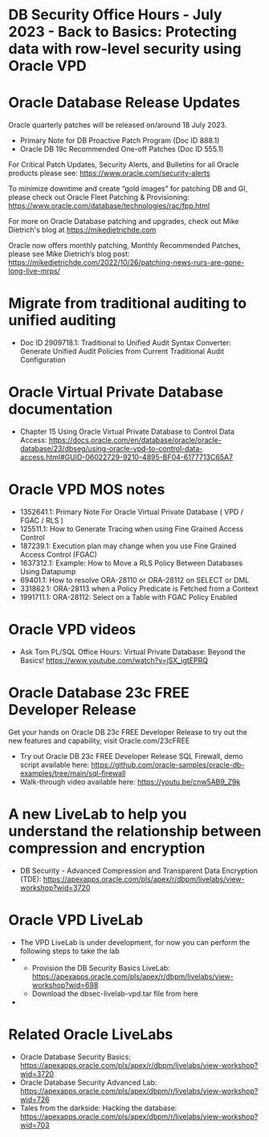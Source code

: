 # DB Security Office Hours - July 2023 - Back to Basics: Protecting data with row-level security using Oracle VPD


# Oracle Database Release Updates

Oracle quarterly patches will be released on/around 18 July 2023. 
- Primary Note for DB Proactive Patch Program (Doc ID 888.1)
- Oracle DB 19c Recommended One-off Patches (Doc ID 555.1)

For Critical Patch Updates, Security Alerts, and Bulletins for all Oracle products please see:  https://www.oracle.com/security-alerts

To minimize downtime and create “gold images” for patching DB and GI, please check out Oracle Fleet Patching & Provisioning: https://www.oracle.com/database/technologies/rac/fpp.html

For more on Oracle Database patching and upgrades, check out Mike Dietrich's blog at https://mikedietrichde.com

Oracle now offers monthly patching, Monthly Recommended Patches, please see Mike Dietrich’s blog post: https://mikedietrichde.com/2022/10/26/patching-news-rurs-are-gone-long-live-mrps/

# Migrate from traditional auditing to unified auditing

- Doc ID 2909718.1: Traditional to Unified Audit Syntax Converter: Generate Unified Audit Policies from Current Traditional Audit Configuration

# Oracle Virtual Private Database documentation

- Chapter 15 Using Oracle Virtual Private Database to Control Data Access: https://docs.oracle.com/en/database/oracle/oracle-database/23/dbseg/using-oracle-vpd-to-control-data-access.html#GUID-06022729-9210-4895-BF04-6177713C65A7

# Oracle VPD MOS notes

- 1352641.1: Primary Note For Oracle Virtual Private Database ( VPD / FGAC / RLS )
- 125511.1: How to Generate Tracing when using Fine Grained Access Control
- 187239.1: Execution plan may change when you use Fine Grained Access Control (FGAC)
- 1637312.1: Example: How to Move a RLS Policy Between Databases Using Datapump
- 69401.1: How to resolve ORA-28110 or ORA-28112 on SELECT or DML
- 331862.1: ORA-28113 when a Policy Predicate is Fetched from a Context
- 1991711.1: ORA-28112: Select on a Table with FGAC Policy Enabled

# Oracle VPD videos

- Ask Tom PL/SQL Office Hours: Virtual Private Database: Beyond the Basics! https://www.youtube.com/watch?v=jSX_igtEPRQ

# Oracle Database 23c FREE Developer Release

Get your hands on Oracle DB 23c FREE Developer Release to try out the new features and capability, visit Oracle.com/23cFREE

- Try out Oracle DB 23c FREE Developer Release SQL Firewall, demo script available here: https://github.com/oracle-samples/oracle-db-examples/tree/main/sql-firewall
- Walk-through video available here: https://youtu.be/cnw5AB9_Z9k

# A new LiveLab to help you understand the relationship between compression and encryption

- DB Security - Advanced Compression and Transparent Data Encryption (TDE): https://apexapps.oracle.com/pls/apex/r/dbpm/livelabs/view-workshop?wid=3720

# Oracle VPD LiveLab

- The VPD LiveLab is under development, for now you can perform the following steps to take the lab
-   - Provision the DB Security Basics LiveLab: https://apexapps.oracle.com/pls/apex/r/dbpm/livelabs/view-workshop?wid=698
    - Download the dbsec-livelab-vpd.tar file from here
- 
# Related Oracle LiveLabs

- Oracle Database Security Basics: https://apexapps.oracle.com/pls/apex/r/dbpm/livelabs/view-workshop?wid=3720
- Oracle Database Security Advanced Lab: https://apexapps.oracle.com/pls/apex/dbpm/r/livelabs/view-workshop?wid=726
- Tales from the darkside: Hacking the database:  https://apexapps.oracle.com/pls/apex/dbpm/r/livelabs/view-workshop?wid=703




